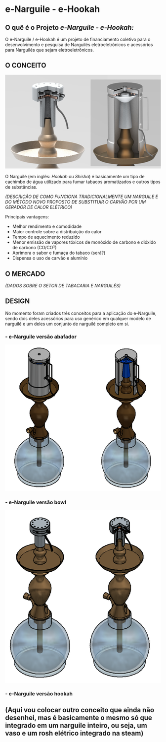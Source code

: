 # e-Narguile - e-Hookah

## O quê é o Projeto _e-Narguile - e-Hookah:_

O e-Narguile / e-Hookah é um projeto de financiamento coletivo para o desenvolvimento e pesquisa de Narguilés eletroeletrônicos e acessórios para Narguilés que sejam eletroeletrônicos.

## O CONCEITO

![e-narguile renderização](/images/NARGASWIDE.png)

O Narguilé (em inglês: _Hookah_ ou _Shisha_) é basicamente um tipo de cachimbo de água utilizado para fumar tabacos aromatizados e outros tipos de substâncias.

_(DESCRIÇÃO DE COMO FUNCIONA TRADICIONALMENTE UM NARGUILE E DO MÉTODO NOVO PROPOSTO DE SUBSTITUIR O CARVÃO POR UM GERADOR DE CALOR ELÉTRICO)_

Principais vantagens:

- Melhor rendimento e comodidade
- Maior controle sobre a distribuição do calor
- Tempo de aquecimento reduzido
- Menor emissão de vapores tóxicos de monóxido de carbono e dióxido de carbono (CO/CO²)
- Aprimora o sabor e fumaça do tabaco (será?)
- Dispensa o uso de carvão e alumínio

## O MERCADO

_(DADOS SOBRE O SETOR DE TABACARIA E NARGUILÉS)_

## DESIGN

No momento foram criados três conceitos para a aplicação do e-Narguile, sendo dois deles acessórios para uso genérico em qualquer modelo de narguilé e um deles um conjunto de narguilé completo em si.

### - e-Narguile versão abafador

![e-Narguile abafador](/images/NARGAS.png)

### - e-Narguile versão bowl

![e-Narguile bowl](/images/NARGASROSH.png)

### - e-Narguile versão hookah

## (Aqui vou colocar outro conceito que ainda não desenhei, mas é basicamente o mesmo só que integrado em um narguile inteiro, ou seja, um vaso e um rosh elétrico integrado na steam)
